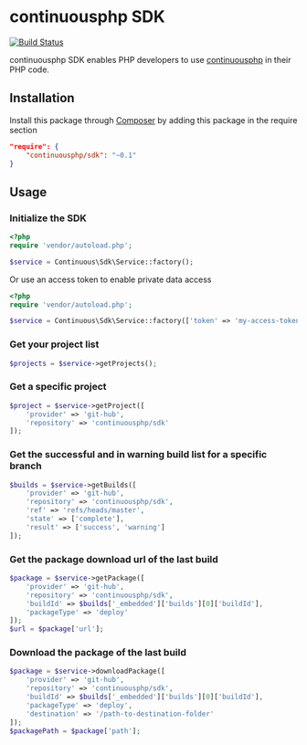 # continuousphp SDK

[![Build Status](https://status.continuousphp.com/git-hub/continuousphp/sdk?token=9800bb61-98f2-447d-a331-025f0b9af298)](https://continuousphp.com/git-hub/continuousphp/sdk)

continuousphp SDK enables PHP developers to use [continuousphp](https://continuousphp.com/) in their PHP code.

## Installation

Install this package through [Composer](https://getcomposer.org/) by adding this package in the require section

```json
"require": {
    "continuousphp/sdk": "~0.1"
}
```

## Usage

### Initialize the SDK
```php
<?php
require 'vendor/autoload.php';

$service = Continuous\Sdk\Service::factory();
```

Or use an access token to enable private data access
```php
<?php
require 'vendor/autoload.php';

$service = Continuous\Sdk\Service::factory(['token' => 'my-access-token']);
```

### Get your project list
```php
$projects = $service->getProjects();
```

### Get a specific project
```php
$project = $service->getProject([
    'provider' => 'git-hub',
    'repository' => 'continuousphp/sdk'
]);
```

### Get the successful and in warning build list for a specific branch
```php
$builds = $service->getBuilds([
    'provider' => 'git-hub',
    'repository' => 'continuousphp/sdk',
    'ref' => 'refs/heads/master',
    'state' => ['complete'],
    'result' => ['success', 'warning']
]);
```

### Get the package download url of the last build
```php
$package = $service->getPackage([
    'provider' => 'git-hub',
    'repository' => 'continuousphp/sdk',
    'buildId' => $builds['_embedded']['builds'][0]['buildId'],
    'packageType' => 'deploy'
]);
$url = $package['url'];
```

### Download the package of the last build
```php
$package = $service->downloadPackage([
    'provider' => 'git-hub',
    'repository' => 'continuousphp/sdk',
    'buildId' => $builds['_embedded']['builds'][0]['buildId'],
    'packageType' => 'deploy',
    'destination' => '/path-to-destination-folder'
]);
$packagePath = $package['path'];
```
